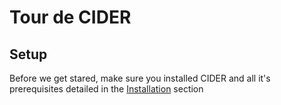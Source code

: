 # Tour de CIDER

## Setup

Before we get stared, make sure you installed CIDER and all it's prerequisites detailed in the [Installation](../../Installation/README.md) section



